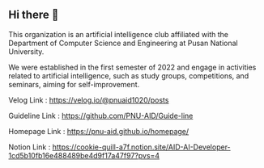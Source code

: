 ## Hi there 👋

This organization is an artificial intelligence club affiliated with the Department of Computer Science and Engineering at Pusan National University.

We were established in the first semester of 2022 and engage in activities related to artificial intelligence, such as study groups, competitions, and seminars, aiming for self-improvement.

Velog Link : https://velog.io/@pnuaid1020/posts

Guideline Link : https://github.com/PNU-AID/Guide-line

Homepage Link : https://pnu-aid.github.io/homepage/

Notion Link : https://cookie-quill-a7f.notion.site/AID-AI-Developer-1cd5b10fb16e488489be4d9f17a47f97?pvs=4
<!--

**Here are some ideas to get you started:**

🙋‍♀️ A short introduction - what is your organization all about?
🌈 Contribution guidelines - how can the community get involved?
👩‍💻 Useful resources - where can the community find your docs? Is there anything else the community should know?
🍿 Fun facts - what does your team eat for breakfast?
🧙 Remember, you can do mighty things with the power of [Markdown](https://docs.github.com/github/writing-on-github/getting-started-with-writing-and-formatting-on-github/basic-writing-and-formatting-syntax)
-->
